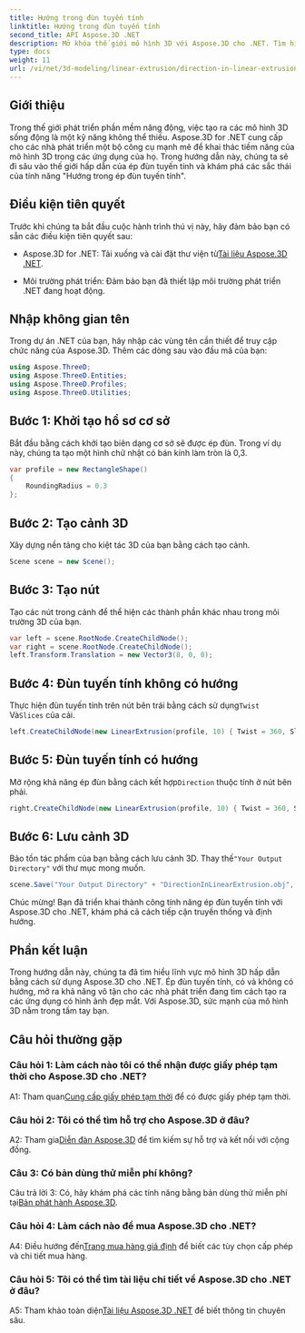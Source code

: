 ```yaml
---
title: Hướng trong đùn tuyến tính
linktitle: Hướng trong đùn tuyến tính
second_title: API Aspose.3D .NET
description: Mở khóa thế giới mô hình 3D với Aspose.3D cho .NET. Tìm hiểu hướng ép đùn tuyến tính, tăng khả năng sáng tạo và tạo ra các ứng dụng sống động một cách dễ dàng.
type: docs
weight: 11
url: /vi/net/3d-modeling/linear-extrusion/direction-in-linear-extrusion/
---
```

## Giới thiệu

Trong thế giới phát triển phần mềm năng động, việc tạo ra các mô hình 3D sống động là một kỹ năng không thể thiếu. Aspose.3D for .NET cung cấp cho các nhà phát triển một bộ công cụ mạnh mẽ để khai thác tiềm năng của mô hình 3D trong các ứng dụng của họ. Trong hướng dẫn này, chúng ta sẽ đi sâu vào thế giới hấp dẫn của ép đùn tuyến tính và khám phá các sắc thái của tính năng "Hướng trong ép đùn tuyến tính".

## Điều kiện tiên quyết

Trước khi chúng ta bắt đầu cuộc hành trình thú vị này, hãy đảm bảo bạn có sẵn các điều kiện tiên quyết sau:

-  Aspose.3D for .NET: Tải xuống và cài đặt thư viện từ[Tài liệu Aspose.3D .NET](https://reference.aspose.com/3d/net/).

- Môi trường phát triển: Đảm bảo bạn đã thiết lập môi trường phát triển .NET đang hoạt động.

## Nhập không gian tên

Trong dự án .NET của bạn, hãy nhập các vùng tên cần thiết để truy cập chức năng của Aspose.3D. Thêm các dòng sau vào đầu mã của bạn:

```csharp
using Aspose.ThreeD;
using Aspose.ThreeD.Entities;
using Aspose.ThreeD.Profiles;
using Aspose.ThreeD.Utilities;
```

## Bước 1: Khởi tạo hồ sơ cơ sở

Bắt đầu bằng cách khởi tạo biên dạng cơ sở sẽ được ép đùn. Trong ví dụ này, chúng ta tạo một hình chữ nhật có bán kính làm tròn là 0,3.

```csharp
var profile = new RectangleShape()
{
    RoundingRadius = 0.3
};
```

## Bước 2: Tạo cảnh 3D

Xây dựng nền tảng cho kiệt tác 3D của bạn bằng cách tạo cảnh.

```csharp
Scene scene = new Scene();
```

## Bước 3: Tạo nút

Tạo các nút trong cảnh để thể hiện các thành phần khác nhau trong môi trường 3D của bạn.

```csharp
var left = scene.RootNode.CreateChildNode();
var right = scene.RootNode.CreateChildNode();
left.Transform.Translation = new Vector3(8, 0, 0);
```

## Bước 4: Đùn tuyến tính không có hướng

 Thực hiện đùn tuyến tính trên nút bên trái bằng cách sử dụng`Twist` Và`Slices` của cải.

```csharp
left.CreateChildNode(new LinearExtrusion(profile, 10) { Twist = 360, Slices = 100 });
```

## Bước 5: Đùn tuyến tính có hướng

 Mở rộng khả năng ép đùn bằng cách kết hợp`Direction` thuộc tính ở nút bên phải.

```csharp
right.CreateChildNode(new LinearExtrusion(profile, 10) { Twist = 360, Slices = 100, Direction = new Vector3(0.3, 0.2, 1) });
```

## Bước 6: Lưu cảnh 3D

 Bảo tồn tác phẩm của bạn bằng cách lưu cảnh 3D. Thay thế`"Your Output Directory"` với thư mục mong muốn.

```csharp
scene.Save("Your Output Directory" + "DirectionInLinearExtrusion.obj", FileFormat.WavefrontOBJ);
```

Chúc mừng! Bạn đã triển khai thành công tính năng ép đùn tuyến tính với Aspose.3D cho .NET, khám phá cả cách tiếp cận truyền thống và định hướng.

## Phần kết luận

Trong hướng dẫn này, chúng ta đã tìm hiểu lĩnh vực mô hình 3D hấp dẫn bằng cách sử dụng Aspose.3D cho .NET. Ép đùn tuyến tính, có và không có hướng, mở ra khả năng vô tận cho các nhà phát triển đang tìm cách tạo ra các ứng dụng có hình ảnh đẹp mắt. Với Aspose.3D, sức mạnh của mô hình 3D nằm trong tầm tay bạn.

## Câu hỏi thường gặp

### Câu hỏi 1: Làm cách nào tôi có thể nhận được giấy phép tạm thời cho Aspose.3D cho .NET?

 A1: Tham quan[Cung cấp giấy phép tạm thời](https://purchase.aspose.com/temporary-license/) để có được giấy phép tạm thời.

### Câu hỏi 2: Tôi có thể tìm hỗ trợ cho Aspose.3D ở đâu?

 A2: Tham gia[Diễn đàn Aspose.3D](https://forum.aspose.com/c/3d/18) để tìm kiếm sự hỗ trợ và kết nối với cộng đồng.

### Câu 3: Có bản dùng thử miễn phí không?

 Câu trả lời 3: Có, hãy khám phá các tính năng bằng bản dùng thử miễn phí tại[Bản phát hành Aspose.3D](https://releases.aspose.com/).

### Câu hỏi 4: Làm cách nào để mua Aspose.3D cho .NET?

 A4: Điều hướng đến[Trang mua hàng giả định](https://purchase.aspose.com/buy) để biết các tùy chọn cấp phép và chi tiết mua hàng.

### Câu hỏi 5: Tôi có thể tìm tài liệu chi tiết về Aspose.3D cho .NET ở đâu?

 A5: Tham khảo toàn diện[Tài liệu Aspose.3D .NET](https://reference.aspose.com/3d/net/) để biết thông tin chuyên sâu.